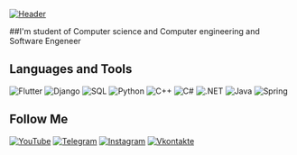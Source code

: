 [![Header](https://github.com/den4ik12/den4ik12/blob/master/assets/Header.gif?raw=true)](https://vk.com/id177283702)

##I'm student of Computer science and Computer engineering and Software Engeneer


## Languages and Tools
![Flutter](https://img.shields.io/badge/-Flutter-090909?style=for-the-badge&logo=flutter&logoColor=71c4f6)
![Django](https://img.shields.io/badge/-Django-090909?style=for-the-badge&logo=django&logoColor=white)
![SQL](https://img.shields.io/badge/-SQL-090909?style=for-the-badge&logo=mysql&logoColor=blue)
![Python](https://img.shields.io/badge/-Python-090909?style=for-the-badge&logo=appveyor&logoColor=ffe56c)
![C++](https://img.shields.io/badge/-C++-090909?style=for-the-badge&logo=C%2b%2b&logoColor=5d8dbd)
![C#](https://img.shields.io/badge/-C%23-090909?style=for-the-badge&logo=C%2b%2b&logoColor=a63abf)
![.NET](https://img.shields.io/badge/-FRAMEWORK-090909?style=for-the-badge&logo=.net&logoColor=white)
![Java](https://img.shields.io/badge/-Java-090909?style=for-the-badge&logo=java&logoColor=yellow)
![Spring](https://img.shields.io/badge/-Spring-090909?style=for-the-badge&logo=spring&logoColor=green)

## Follow Me
[![YouTube](https://img.shields.io/badge/-YouTube-090909?style=for-the-badge&logo=youtube&logoColor=red)](https://www.youtube.com/channel/UCabp_hY_3a9VHLy-35j84lA)
[![Telegram](https://img.shields.io/badge/-Telegram-090909?style=for-the-badge&logo=telegram&logoColor=white)](https://t.me/StifMasterg)
[![Instagram](https://img.shields.io/badge/-Instagram-090909?style=for-the-badge&logo=instagram&logoColor=pink)](https://instagram.com/denis_volodn)
[![Vkontakte](https://img.shields.io/badge/-VKONTAKTE-090909?style=for-the-badge&logo=vk&logoColor=blue)](https://vk.com/id177283702)

